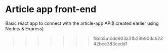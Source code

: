 # Article app front-end
Basic react app to connect with the article-app API(I created earlier using Nodejs &amp; Express).
>>>>>>> f8cb5a1cdd903a31b29b90dcb2342bce383cedd1
